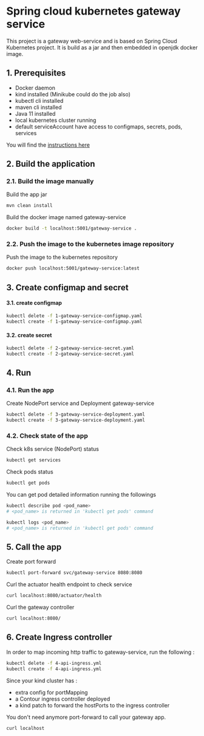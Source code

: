 # Spring cloud kubernetes gateway service

This project is a gateway web-service and is based on Spring Cloud Kubernetes project. It is build as a jar and then embedded in openjdk docker image.

## 1. Prerequisites

* Docker daemon
* kind installed (Minikube could do the job also)
* kubectl cli installed
* maven cli installed
* Java 11 installed
* local kubernetes cluster running
* default serviceAccount have access to configmaps, secrets, pods, services

You will find the [instructions here](../README.md)

## 2. Build the application

### 2.1. Build the image manually

Build the app jar   
```bash
mvn clean install
```
Build the docker image named gateway-service   
```bash
docker build -t localhost:5001/gateway-service .
```

### 2.2. Push the image to the kubernetes image repository

Push the image to the kubernetes repository
```bash
docker push localhost:5001/gateway-service:latest
```

## 3. Create configmap and secret

#### 3.1. create configmap

```bash
kubectl delete -f 1-gateway-service-configmap.yaml
kubectl create -f 1-gateway-service-configmap.yaml
```

#### 3.2. create secret

```bash
kubectl delete -f 2-gateway-service-secret.yaml
kubectl create -f 2-gateway-service-secret.yaml
```

## 4. Run 

### 4.1. Run the app

Create NodePort service and Deployment gateway-service
```bash
kubectl delete -f 3-gateway-service-deployment.yaml 
kubectl create -f 3-gateway-service-deployment.yaml 
```

### 4.2. Check state of the app

Check k8s service (NodePort) status
```bash
kubectl get services 
```
Check pods status
```bash
kubectl get pods 
```
You can get pod detailed information running the followings
```bash
kubectl describe pod <pod_name> 
# <pod_name> is returned in 'kubectl get pods' command 
```
```bash
kubectl logs <pod_name> 
# <pod_name> is returned in 'kubectl get pods' command 
```

## 5. Call the app

Create port forward
```bash
kubectl port-forward svc/gateway-service 8080:8080
```
Curl the actuator health endpoint to check service 
```bash
curl localhost:8080/actuator/health
```
Curl the gateway controller
```bash
curl localhost:8080/
```

## 6. Create Ingress controller

In order to map incoming http traffic to gateway-service, run the following :
```bash
kubectl delete -f 4-api-ingress.yml
kubectl create -f 4-api-ingress.yml
```

Since your kind cluster has :
 * extra config for portMapping
 * a Contour ingress controller deployed
 * a kind patch to forward the hostPorts to the ingress controller

You don't need anymore port-forward to call your gateway app. 
```bash
curl localhost
```
